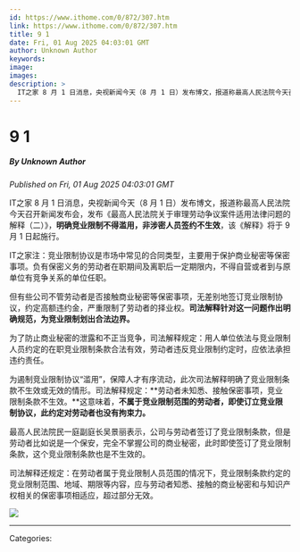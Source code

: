 ```yaml
---
id: https://www.ithome.com/0/872/307.htm
link: https://www.ithome.com/0/872/307.htm
title: 9 1
date: Fri, 01 Aug 2025 04:03:01 GMT
author: Unknown Author
keywords: 
image: 
images: 
description: >
  IT之家 8 月 1 日消息，央视新闻今天（8 月 1 日）发布博文，报道称最高人民法院今天召开新闻发布会，发布《最高人民法院关于审理劳动争议案件适用法律问题的解释（二）》，明确竞业限制不得滥用，非涉密人员签约不生效，该《解释》将于 9 月 1 日起施行。IT之家注：竞业限制协议是市场中常见的合同类型，主要用于保护商业秘密等保密事项。负有保密义务的劳动者在职期间及离职后一定期限内，不得自营或者到与原单位有竞争关系的单位任职。但有些公司不管劳动者是否接触商业秘密等保密事项，无差别地签订竞业限制协议，约定高额违约金，严重限制了劳动者的择业权。司法解释针对这一问题作出明确规范，为竞业限制划出合法边界。为了防止商业秘密的泄露和不正当竞争，司法解释规定：用人单位依法与竞业限制人员约定的在职竞业限制条款合法有效，劳动者违反竞业限制约定时，应依法承担违约责任。为遏制竞业限制协议“滥用”，保障人才有序流动，此次司法解释明确了竞业限制条款不生效或无效的情形。司法解释规定：劳动者未知悉、接触保密事项，竞业限制条款不生效。这意味着，不属于竞业限制范围的劳动者，即使订立竞业限制协议，此约定对劳动者也没有拘束力。最高人民法院民一庭副庭长吴景丽表示，公司与劳动者签订了竞业限制条款，但是劳动者比如说是一个保安，完全不掌握公司的商业秘密，此时即使签订了竞业限制条款，这个竞业限制条款也是不生效的。司法解释还规定：在劳动者属于竞业限制人员范围的情况下，竞业限制条款约定的竞业限制范围、地域、期限等内容，应与劳动者知悉、接触的商业秘密和与知识产权相关的保密事项相适应，超过部分无效。
---
```

# 9 1
##### By Unknown Author
_Published on Fri, 01 Aug 2025 04:03:01 GMT_

IT之家 8 月 1 日消息，央视新闻今天（8 月 1 日）发布博文，报道称最高人民法院今天召开新闻发布会，发布《最高人民法院关于审理劳动争议案件适用法律问题的解释（二）》，**明确竞业限制不得滥用，非涉密人员签约不生效**，该《解释》将于 9 月 1 日起施行。

IT之家注：竞业限制协议是市场中常见的合同类型，主要用于保护商业秘密等保密事项。负有保密义务的劳动者在职期间及离职后一定期限内，不得自营或者到与原单位有竞争关系的单位任职。

但有些公司不管劳动者是否接触商业秘密等保密事项，无差别地签订竞业限制协议，约定高额违约金，严重限制了劳动者的择业权。**司法解释针对这一问题作出明确规范，为竞业限制划出合法边界。**

为了防止商业秘密的泄露和不正当竞争，司法解释规定：用人单位依法与竞业限制人员约定的在职竞业限制条款合法有效，劳动者违反竞业限制约定时，应依法承担违约责任。

为遏制竞业限制协议“滥用”，保障人才有序流动，此次司法解释明确了竞业限制条款不生效或无效的情形。司法解释规定：**劳动者未知悉、接触保密事项，竞业限制条款不生效。**这意味着，**不属于竞业限制范围的劳动者，即使订立竞业限制协议，此约定对劳动者也没有拘束力。**

最高人民法院民一庭副庭长吴景丽表示，公司与劳动者签订了竞业限制条款，但是劳动者比如说是一个保安，完全不掌握公司的商业秘密，此时即使签订了竞业限制条款，这个竞业限制条款也是不生效的。

司法解释还规定：在劳动者属于竞业限制人员范围的情况下，竞业限制条款约定的竞业限制范围、地域、期限等内容，应与劳动者知悉、接触的商业秘密和与知识产权相关的保密事项相适应，超过部分无效。

![](https://img.ithome.com/newsuploadfiles/2025/8/ae3925af-7da5-4c2c-8cc1-0b49219c9cdd.jpg?x-bce-process=image/watermark,text_QUnnlJ_miJA,type_RlpMYW5UaW5nSGVp,size_28,color_ffffff77,skw_1,skc_00000011,g_7,blr_2,bls_2,x_11,y_11/format,f_auto)

---
Categories: 